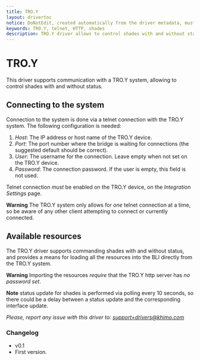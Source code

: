 ```yaml
---
title: TRO.Y
layout: drivertoc
notice: DoNotEdit, created automatically from the driver metadata, must be updated on the driver itself
keywords: TRO.Y, telnet, HTTP, shades
description: TRO.Y driver allows to control shades with and without status, includes support for Somfy shades.
---
```

    
TRO.Y
===============================

This driver supports communication with a TRO.Y system,
allowing to control shades with and without status.

Connecting to the system
--------------------------------

Connection to the system is done via a telnet connection with the
TRO.Y system. The following configuration is needed:

 1. *Host*: The IP address or host name of the TRO.Y device.
 2. *Port*: The port number where the bridge is waiting for
connections (the suggested default should be correct).
 3. *User*: The username for the connection. Leave empty when not
set on the TRO.Y device.
 4. *Password*: The connection password. If the user is empty,
this field is not used.

Telnet connection *must* be enabled on the TRO.Y device, on the
_Integration Settings_ page.

**Warning** The TRO.Y system only allows for *one* telnet connection
at a time, so be aware of any other client attempting to connect
or currently connected.

Available resources
--------------------------------

The TRO.Y driver supports commanding shades with and without status,
and provides a means for loading all the resources into the BLI 
directly from the TRO.Y system.

**Warning** Importing the resources *require* that the TRO.Y http
server has *no password set*.

**Note** status update for shades is performed via polling every
10 seconds, so there could be a delay between a status update and
the corresponding interface update.

*Please, report any issue with this driver to: support+drivers@khimo.com*

### Changelog

 - v0.1
  - First version. 
